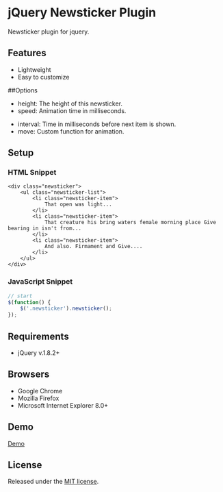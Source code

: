 # jQuery Newsticker Plugin
Newsticker plugin for jquery.

## Features
- Lightweight
- Easy to customize

##Options
- height: The height of this newsticker.
- speed: Animation time in milliseconds.
<!-- - start position: Start position of the text. -->
- interval: Time in milliseconds before next item is shown.
- move: Custom function for animation.

## Setup
### HTML Snippet

	<div class="newsticker">
	    <ul class="newsticker-list">
	        <li class="newsticker-item">
	        	That open was light...
	        </li>
	        <li class="newsticker-item">
	        	That creature his bring waters female morning place Give bearing in isn't from...
	        </li>
	        <li class="newsticker-item">
	        	And also. Firmament and Give....
	        </li>
	    </ul>
	</div>

### JavaScript Snippet

```javascript
// start
$(function() {
	$('.newsticker').newsticker();
});
```

## Requirements
- jQuery v.1.8.2+  

## Browsers
- Google Chrome
- Mozilla Firefox
- Microsoft Internet Explorer 8.0+

## Demo
[Demo](http://cythilya.github.io/jquery-newsticker)

## License
Released under the [MIT license](http://opensource.org/licenses/MIT).